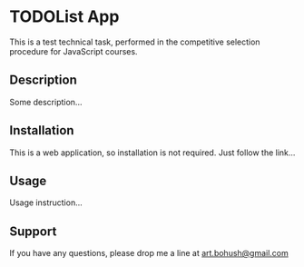 # TODOList App

This is a test technical task, performed in the competitive selection procedure for JavaScript courses.

## Description
Some description...

## Installation

This is a web application, so installation is not required. Just follow the link...

## Usage
Usage instruction...

## Support
If you have any questions, please drop me a line at art.bohush@gmail.com